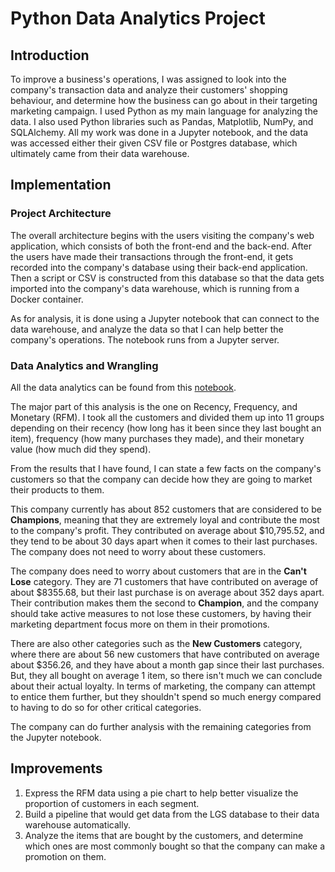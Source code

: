 # Python Data Analytics Project

## Introduction

To improve a business's operations, I was assigned to look into the company's transaction data and analyze their customers' shopping behaviour, and determine how the business can go about in their targeting marketing campaign. I used Python as my main language for analyzing the data. I also used Python libraries such as Pandas, Matplotlib, NumPy, and SQLAlchemy. All my work was done in a Jupyter notebook, and the data was accessed either their given CSV file or Postgres database, which ultimately came from their data warehouse.

## Implementation

### Project Architecture

<!-- ![Architecture](./assets/Python_Project_Architecture.png)-->

The overall architecture begins with the users visiting the company's web application, which consists of both the front-end and the back-end. After the users have made their transactions through the front-end, it gets recorded into the company's database using their back-end application. Then a script or CSV is constructed from this database so that the data gets imported into the company's data warehouse, which is running from a Docker container.

As for analysis, it is done using a Jupyter notebook that can connect to the data warehouse, and analyze the data so that I can help better the company's operations. The notebook runs from a Jupyter server.

### Data Analytics and Wrangling
<!--
- Create a link that points to your Jupyter notebook (use the relative path `./retail_data_analytics_wrangling.ipynb`)
- Discuss how would you use the data to help LGS to increase their revenue (e.g. design a new marketing strategy with data you provided)
-->
All the data analytics can be found from this [notebook](./retail_data_analytics_wrangling.ipynb).

The major part of this analysis is the one on Recency, Frequency, and Monetary (RFM). I took all the customers and divided them up into 11 groups depending on their recency (how long has it been since they last bought an item), frequency (how many purchases they made), and their monetary value (how much did they spend).

From the results that I have found, I can state a few facts on the company's customers so that the company can decide how they are going to market their products to them.

This company currently has about 852 customers that are considered to be **Champions**, meaning that they are extremely loyal and contribute the most to the company's profit. They contributed on average about $10,795.52, and they tend to be about 30 days apart when it comes to their last purchases. The company does not need to worry about these customers.

The company does need to worry about customers that are in the **Can't Lose** category. They are 71 customers that have contributed on average of about $8355.68, but their last purchase is on average about 352 days apart. Their contribution makes them the second to **Champion**, and the company should take active measures to not lose these customers, by having their marketing department focus more on them in their promotions.

There are also other categories such as the **New Customers** category, where there are about 56 new customers that have contributed on average about $356.26, and they have about a month gap since their last purchases. But, they all bought on average 1 item, so there isn't much we can conclude about their actual loyalty. In terms of marketing, the company can attempt to entice them further, but they shouldn't spend so much energy compared to having to do so for other critical categories.

The company can do further analysis with the remaining categories from the Jupyter notebook.

## Improvements

1. Express the RFM data using a pie chart to help better visualize the proportion of customers in each segment.
2. Build a pipeline that would get data from the LGS database to their data warehouse automatically.
3. Analyze the items that are bought by the customers, and determine which ones are most commonly bought so that the company can make a promotion on them.
